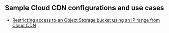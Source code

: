## Sample Cloud CDN configurations and use cases

* [Restricting access to an Object Storage bucket using an IP range from Cloud CDN](permit-bucket-access-only-to-cdn-networks.md)
